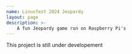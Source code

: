 ```yaml
---
name: Linuxfest 2024 Jeopardy
layout: page
description: >-
    A fun Jeopardy game run on Raspberry Pi's
---
```


This project is still under developement
